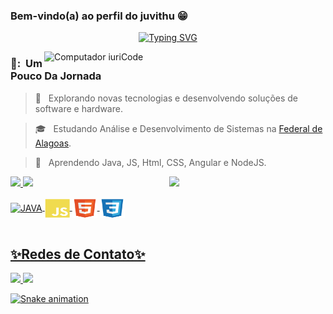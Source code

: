 ### Bem-vindo(a) ao perfil do juvithu 😁

<p align="center">
<a href="https://git.io/typing-svg"><img src="https://readme-typing-svg.demolab.com?font=Fira+Code&weight=500&pause=1000&color=0CF744&width=435&lines=I+am+a+Frontend+Developer;Software+Analyst+and+Developer;Software+Resident+at+Porto+Digital" alt="Typing SVG" /></a>
</p>

<img src="https://raw.githubusercontent.com/MicaelliMedeiros/micaellimedeiros/master/image/computer-illustration.png" min-width="450px" max-width="450px" width="450px" align="right" alt="Computador iuriCode">
 <h3> 👨: &nbsp;Um Pouco Da Jornada </h3>

> 🤔 &nbsp; Explorando novas tecnologias e desenvolvendo soluções de software e hardware.

> 🎓 &nbsp; Estudando Análise e Desenvolvimento de Sistemas na <a href="[link da sua faculdade]([https://faculdadesenacpe.edu.br/](https://www.google.com/imgres?imgurl=https%3A%2F%2Fplay-lh.googleusercontent.com%2FIAuF99X35RUWSNHGqfaRDH2Uc4H0Hq-_pLxkpRJY5PhVv7u9FTyzTZuxdYghThrB8yeZ&imgrefurl=https%3A%2F%2Fplay.google.com%2Fstore%2Fapps%2Fdetails%3Fid%3Dcom.pixelorgy.dolly%26hl%3Dpt_BR%26gl%3DUS&tbnid=QQrCamsPk2J6DM&vet=12ahUKEwiM-a_i1p_7AhVit5UCHeOID3EQMygBegUIARC7AQ..i&docid=TCEq-h6xrBDVeM&w=512&h=512&q=dollynho&ved=2ahUKEwiM-a_i1p_7AhVit5UCHeOID3EQMygBegUIARC7AQ))">Federal de Alagoas</a>.

> 🌱 &nbsp; Aprendendo Java, JS, Html, CSS, Angular e NodeJS.

 <a href="https://github.com/juvithu">
 <img height="165em" src="https://github-readme-stats.vercel.app/api?username=juvithu&show_icons=true&theme=dracula&include_all_commits=true&count_private=true"/>
 <img height="150cm" src="https://github-readme-stats.vercel.app/api/top-langs/?username=juvithu&layout=compact&langs_count=7&theme=dracula"/>
 <img align="right" width="250" src="https://i2.wp.com/allhtaccess.info/wp-content/uploads/2018/03/programming.gif?fit=1281%2C716&ssl=1" />

</div>
<div style="display: inline_block"><br>
  <img align="center" alt="JAVA" height="30" width="40" src="https://cdn.jsdelivr.net/gh/devicons/devicon/icons/java/java-original.svg" />         
  <img align="center" alt="Js" height="30" width="40" src="https://raw.githubusercontent.com/devicons/devicon/master/icons/javascript/javascript-plain.svg">
  <img align="center" alt="HTML" height="30" width="40" src="https://raw.githubusercontent.com/devicons/devicon/master/icons/html5/html5-original.svg">
  <img align="center" alt="CSS" height="30" width="40" src="https://raw.githubusercontent.com/devicons/devicon/master/icons/css3/css3-original.svg">
</div>
 
 <br>
 
  ## ✨Redes de Contato✨
 
<div> 
 <a href="https://www.linkedin.com/in/joão-victor-neves-0a67b1248/"> 
     <img src="https://img.shields.io/badge/-Linkedin-%230077B5?style=for-the-badge&logo=linkedin&logoColor=white" >
 <a href=corleonedonvetor@gmail.com"> 
     <img src="https://img.shields.io/badge/Gmail-D14836?style=for-the-badge&logo=gmail&logoColor=white" >
  
  
 
 
  ![Snake animation](https://github.com/juvithu/juvithu/blob/output/github-contribution-grid-snake.svg)

</div>







